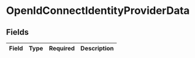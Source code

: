 # OpenIdConnectIdentityProviderData


## Fields

| Field       | Type        | Required    | Description |
| ----------- | ----------- | ----------- | ----------- |